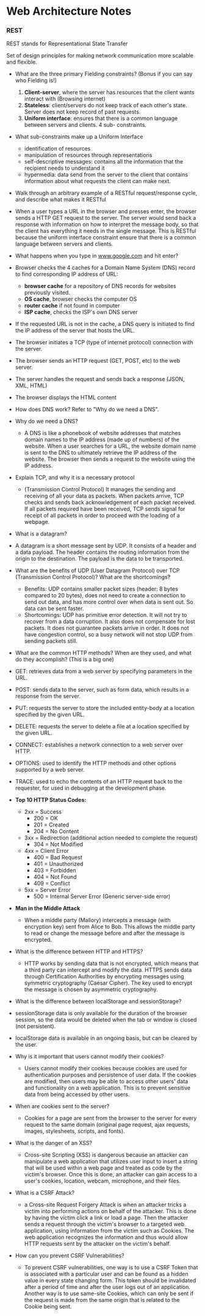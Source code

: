 # Web Architecture Notes

### REST
 REST stands for Representational State Transfer

 Set of design principles for making network communication more scalable and flexible.

 - What are the three primary Fielding constraints? (Bonus if you can say who Fielding is!)
   1. **Client-server**, where the server has resources that the client wants interact with (Browsing internet)
   2. **Stateless**: client/servers do not keep track of each other's state. Server does not keep record of past requests.
   3. **Uniform interface**: ensures that there is a common language between servers and clients. 4 sub- constraints.


 - What sub-constraints make up a Uniform Interface
   - identification of resources
   - manipulation of resources through representations
   - self-descriptive messages: contains all the information that the recipient needs to understand it
   - hypermedia: data send from the server to the client that contains information about what requests the client can make next.


 - Walk through an arbitrary example of a RESTful request/response cycle, and describe what makes it RESTful
  - When a user types a URL in the browser and presses enter, the browser sends a HTTP GET request to the server. The server would send back a response with information on how to interpret the message body, so that the client has everything it needs in the single message. This is RESTful because the uniform interface constraint ensure that there is a common language between servers and clients.


 -  What happens when you type in www.google.com and hit enter?
  - Browser checks the 4 caches for a Domain Name System (DNS) record to find corresponding IP address of URL:   
      - **browser cache** for a repository of DNS records for websites previously visited.
      - **OS cache**, browser checks the computer OS
      - **router cache** if not found in computer
      - **ISP cache**, checks the ISP's own DNS server
  - If the requested URL is not in the cache, a DNS query is initiated to find the IP address of the server that hosts the URL.
  - The browser initiates a TCP (type of internet protocol) connection with the server.
  - The browser sends an HTTP request (GET, POST, etc) to the web server.
  - The server handles the request and sends back a response (JSON, XML, HTML)
  - The browser displays the HTML content


- How does DNS work?
  Refer to "Why do we need a DNS".

- Why do we need a DNS?
    - A DNS is like a phonebook of website addresses that matches domain names to the IP address (made up of numbers) of the website. When a user searches for a URL, the website domain name is sent to the DNS to ultimately retrieve the IP address of the website. The browser then sends a request to the website using the IP address.

- Explain TCP, and why it is a necessary protocol
  - (Transmission Control Protocol) It manages the sending and receiving of all your data as packets. When packets arrive, TCP checks and sends back acknowledgement of each packet received. If all packets required have been received, TCP sends signal for receipt of all packets in order to proceed with the loading of a webpage.


-  What is a datagram?
  - A datagram is a short message sent by UDP. It consists of a header and a data payload. The header contains the routing information from the origin to the destination. The payload is the data to be transported.

- What are the benefits of UDP (User Datagram Protocol) over TCP (Transmission Control Protocol)? What are the shortcomings?

  - Benefits: UDP contains smaller packet sizes (header: 8 bytes compared to 20 bytes), does not need to create a connection to send out data, and has more control over when data is sent out. So data can be sent faster.
  - Shortcomings: UDP has primitive error detection. It will not try to recover from a data corruption. It also does not compensate for lost packets. It does not guarantee packets arrive in order. It does not have congestion control, so a busy network will not stop UDP from sending packets still.


-  What are the common HTTP methods? When are they used, and what do they accomplish? (This is a big one)
  - GET: retrieves data from a web server by specifying parameters in the URL.
  - POST: sends data to the server, such as form data, which results in a response from the server.
  - PUT: requests the server to store the included entity-body at a location specified by the given URL.
  - DELETE: requests the server to delete a file at a location specified by the given URL.
  - CONNECT: establishes a network connection to a web server over HTTP.
  - OPTIONS: used to identify the HTTP methods and other options supported by a web server.
  - TRACE: used to echo the contents of an HTTP request back to the requester, for used in debugging at the development phase.


- **Top 10 HTTP Status Codes:**
  - 2xx = Success
    - 200 = OK
    - 201 = Created
    - 204 = No Content
  - 3xx = Redirection (additional action needed to complete the request)
    - 304 = Not Modified
  - 4xx = Client Error
    - 400 = Bad Request
    - 401 = Unauthorized
    - 403 = Forbidden
    - 404 = Not Found
    - 409 = Conflict
  - 5xx = Server Error
    - 500 = Internal Server Error (Generic server-side error)


- **Man in the Middle Attack**
  - When a middle party (Mallory) intercepts a message (with encryption key) sent from Alice to Bob. This allows the middle party to read or change the message before and after the message is encrypted.


- What is the difference between HTTP and HTTPS?
  - HTTP works by sending data that is not encrypted, which means that a third party can intercept and modify the data. HTTPS sends data through Certification Authorities by encrypting messages using symmetric cryptography (Caesar Cipher). The key used to encrypt the message is chosen by asymmetric cryptography.


-  What is the difference between localStorage and sessionStorage?
  - sessionStorage data is only available for the duration of the browser session, so the data would be deleted when the tab or window is closed (not persistent).
  - localStorage data is available in an ongoing basis, but can be cleared by the user.


- Why is it important that users cannot modify their cookies?
  - Users cannot modify their cookies because cookies are used for authentication purposes and persistence of user data. If the cookies are modified, then users may be able to access other users' data and functionality on a web application. This is to prevent sensitive data from being accessed by other users.



- When are cookies sent to the server?
  - Cookies for a page are sent from the browser to the server for every request to the same domain (original page request, ajax requests, images, stylesheets, scripts, and fonts).


- What is the danger of an XSS?
  - Cross-site Scripting (XSS) is dangerous because an attacker can manipulate a web application that utilizes user input to insert a string that will be used within a web page and treated as code by the victim's browser. Once this is done, an attacker can gain access to a user's cookies, location, webcam, microphone, and their files.


- What is a CSRF Attack?
  - a Cross-site Request Forgery Attack is when an attacker tricks a victim into performing actions on behalf of the attacker. This is done by having the victim click a link or load a page. Then the attacker sends a request through the victim's browser to a targeted web application, using information from the victim such as Cookies. The web application recognizes the information and thus would allow HTTP requests sent by the attacker on the victim's behalf.


- How can you prevent CSRF Vulnerabilities?
  - To prevent CSRF vulnerabilities, one way is to use a CSRF Token that is associated with a particular user and can be found as a hidden value in every state changing form. This token should be invalidated after a period of time and after the user logs out of an application. Another way is to use same-site Cookies, which can only be sent if the request is made from the same origin that is related to the Cookie being sent.
